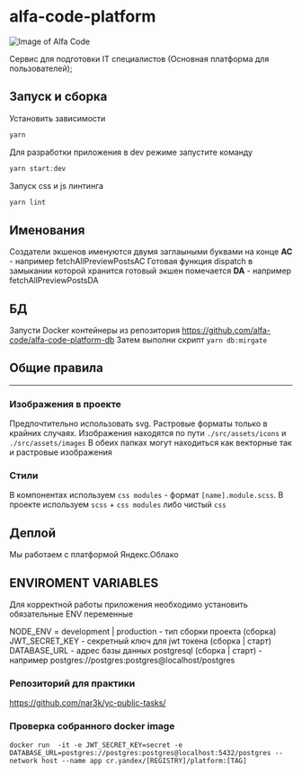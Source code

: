 # alfa-code-platform

![Image of Alfa Code](https://avatars1.githubusercontent.com/u/64861429?s=200&v=4)

Сервис для подготовки IT специалистов (Основная платформа для пользователей);

## Запуск и сборка

Установить зависимости

```javascript
yarn
```

Для разработки приложения в dev режиме запустите команду

```javascript
yarn start:dev
```

Запуск css и js линтинга

```javascript
yarn lint
```

## Именования

Создатели экшенов именуются двумя заглаыными буквами на конце **AC** - например fetchAllPreviewPostsAC
Готовая функция dispatch в замыкании которой хранится готовый экшен помечается **DA** - например fetchAllPreviewPostsDA

## БД
Запусти Docker контейнеры из репозитория https://github.com/alfa-code/alfa-code-platform-db
Затем выполни скрипт `yarn db:mirgate`

## Общие правила

---------------------

### Изображения в проекте

Предпочтительно использовать svg. Растровые форматы только в крайних случаях.
Изображения находятся по пути `./src/assets/icons` и `./src/assets/images`
В обеих папках могут находиться как векторные так и растровые изображения

### Стили

В компонентах используем `css modules` - формат `[name].module.scss`.
В проекте используем `scss` + `css modules` либо чистый `css`

## Деплой

Мы работаем с платформой Яндекс.Облако

## ENVIROMENT VARIABLES

Для корректной работы приложения необходимо установить обязательные ENV переменные

NODE_ENV = development | production - тип сборки проекта (сборка)
JWT_SECRET_KEY - секретный ключ для jwt токена (сборка | старт)
DATABASE_URL - адрес базы данных postgresql (сборка | старт) - например postgres://postgres:postgres@localhost/postgres

### Репозиторий для практики

<https://github.com/nar3k/yc-public-tasks/>

### Проверка собранного docker image

```
docker run  -it -e JWT_SECRET_KEY=secret -e DATABASE_URL=postgres://postgres:postgres@localhost:5432/postgres --network host --name app cr.yandex/[REGISTRY]/platform:[TAG]
```

